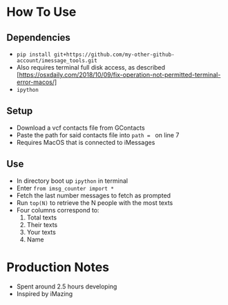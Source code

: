 # How To Use

## Dependencies
- `pip install git+https://github.com/my-other-github-account/imessage_tools.git`
- Also requires terminal full disk access, as described [https://osxdaily.com/2018/10/09/fix-operation-not-permitted-terminal-error-macos/]
- `ipython`
## Setup
- Download a vcf contacts file from GContacts
- Paste the path for said contacts file into `path = ` on line 7
- Requires MacOS that is connected to iMessages
## Use
- In directory boot up `ipython` in terminal
- Enter `from imsg_counter import *`
- Fetch the last number messages to fetch as prompted
- Run `top(N)` to retrieve the N people with the most texts
- Four columns correspond to:
    1. Total texts
    2. Their texts
    3. Your texts
    4. Name

# Production Notes
- Spent around 2.5 hours developing
- Inspired by iMazing
